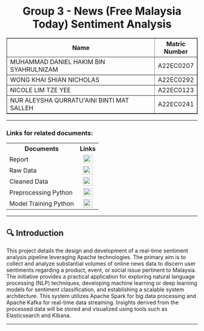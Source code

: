 <h1 align="center"> 
  Group 3 - News (Free Malaysia Today) Sentiment Analysis
  <br>
</h1>

<table border="solid" align="center">
  <tr>
    <th>Name</th>
    <th>Matric Number</th>
  </tr>
  <tr>
    <td width=80%>MUHAMMAD DANIEL HAKIM BIN SYAHRULNIZAM</td>
    <td>A22EC0207</td>
  </tr>
  <tr>
    <td width=80%>WONG KHAI SHIAN NICHOLAS</td>
    <td>A22EC0292</td>
  </tr>
  <tr>
    <td width=80%>NICOLE LIM TZE YEE </td>
    <td>A22EC0123</td>
  </tr>
  <tr>
    <td width=80%>NUR ALEYSHA QURRATU'AINI BINTI MAT SALLEH</td>
    <td>A22EC0241</td>
  </tr>
</table>
<!-- <br>
<br> -->

---

### Links for related documents:
<table>
  <tr>
    <th>Documents</th>
    <th>Links</th>
  </tr>
  <tr>
    <td>Report</td>
    <td align="center">
      <a href="reports"><img src="https://github.com/user-attachments/assets/4f5391d9-f205-4dd6-8c08-1f8307bd55bf" width=24px height=23px></a>
    </td>
  </tr>
  <tr>
    <td>Raw Data</td>
    <td align="center">
      <a href="data/combined_raw_data.csv"><img src="https://github.com/user-attachments/assets/3ee1c27e-9bd6-4b2e-b54b-7fd597879591" width=25px height=23px></a>
    </td>
  </tr>
  <tr>
    <td>Cleaned Data</td>
    <td align="center">
      <a href="data/cleaned_data.csv"><img src="https://github.com/user-attachments/assets/3ee1c27e-9bd6-4b2e-b54b-7fd597879591" width=25px height=23px></a>
    </td>
  </tr>
  <tr>
    <td>Preprocessing Python</td>
    <td align="center">
      <a href="data_cleaner.py"><img src="https://github.com/user-attachments/assets/928d0405-924d-4464-81f1-bb4a1bd963b1" width=24px height=23px></a>
    </td>
  </tr>
  <tr>
    <td>Model Training Python</td>
    <td align="center">
      <a href="train_model.py"><img src="https://github.com/user-attachments/assets/928d0405-924d-4464-81f1-bb4a1bd963b1" width=24px height=23px></a>
    </td>
  </tr>
</table>

---


## 🔍 Introduction

This project details the design and development of a real-time sentiment analysis pipeline leveraging Apache technologies. The primary aim is to collect and analyze substantial volumes of online news data to discern user sentiments regarding a product, event, or social issue pertinent to Malaysia. The initiative provides a practical application for exploring natural language processing (NLP) techniques, developing machine learning or deep learning models for sentiment classification, and establishing a scalable system architecture. This system utilizes Apache Spark for big data processing and Apache Kafka for real-time data streaming. Insights derived from the processed data will be stored and visualized using tools such as Elasticsearch and Kibana.

---

